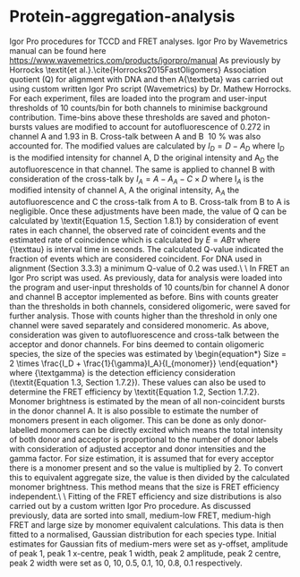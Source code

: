 # Protein-aggregation-analysis
Igor Pro procedures for TCCD and FRET analyses.
Igor Pro by Wavemetrics manual can be found here https://www.wavemetrics.com/products/igorpro/manual
As previously by Horrocks \textit{et al.}.\cite{Horrocks2015FastOligomers}
Association quotient (Q) for alignment with DNA and then A{\textbeta} was carried out using custom written Igor Pro script (Wavemetrics) by Dr. Mathew Horrocks. For each experiment, files are loaded into the program and user-input thresholds of 10 counts/bin for both channels to minimise background contribution. Time-bins above these thresholds are saved and photon-bursts values are modified to account for autofluorescence of 0.272 in channel A and 1.93 in B. Cross-talk between A and B $~$10 \% was also accounted for. The modified values are calculated by $I_D = D - A_D$ where I$_D$ is the modified intensity for channel A, D the original intensity and A$_D$ the autofluorescence in that channel. The same is applied to channel B with consideration of the cross-talk by $I_A = A - A_A - C \times D$ where I$_A$ is the modified intensity of channel A, A the original intensity, A$_A$ the autofluorescence and C the cross-talk from A to B. Cross-talk from B to A is negligible. Once these adjustments have been made, the value of Q can be calculated by \textit{Equation 1.5, Section 1.8.1} by consideration of event rates in each channel, the observed rate of coincident events and the estimated rate of coincidence which is calculated by $E = AB\tau$ where {\texttau} is interval time in seconds. The calculated Q-value indicated the fraction of events which are considered coincident. For DNA used in alignment (Section 3.3.3) a minimum Q-value of 0.2 was used.\\
\\
In FRET an Igor Pro script was used. As previously, data for analysis were loaded into the program and user-input thresholds of 10 counts/bin for channel A donor and channel B acceptor implemented as before. Bins with counts greater than the thresholds in both channels, considered oligomeric, were saved for further analysis. Those with counts higher than the threshold in only one channel were saved separately and considered monomeric. As above, consideration was given to autofluorescence and cross-talk between the acceptor and donor channels. For bins deemed to contain oligomeric species, the size of the species was estimated by
\begin{equation*}
    Size = 2 \times \frac{I_D + \frac{1}{\gamma}I_A}{I_{monomer}}
\end{equation*}
where {\textgamma} is the detection efficiency consideration (\textit{Equation 1.3, Section 1.7.2}). These values can also be used to determine the FRET efficiency by \textit{Equation 1.2, Section 1.7.2}. Monomer brightness is estimated by the mean of all non-coincident bursts in the donor channel A. It is also possible to estimate the number of monomers present in each oligomer. This can be done as only donor-labelled monomers can be directly excited which means the total intensity of both donor and acceptor is proportional to the number of donor labels with consideration of adjusted acceptor and donor intensities and the gamma factor. For size estimation, it is assumed that for every acceptor there is a monomer present and so the value is multiplied by 2. To convert this to equivalent aggregate size, the value is then divided by the calculated monomer brightness. This method means that the size is FRET efficiency independent.\\
\\
Fitting of the FRET efficiency and size distributions is also carried out by a custom written Igor Pro procedure. As discussed previously, data are sorted into small, medium-low FRET, medium-high FRET and large size by monomer equivalent calculations. This data is then fitted to a normalised, Gaussian distribution for each species type. Initial estimates for Gaussian fits of medium-mers were set as y-offset, amplitude of peak 1, peak 1 x-centre, peak 1 width, peak 2 amplitude, peak 2 centre, peak 2 width were set as 0, 10, 0.5, 0.1, 10, 0.8, 0.1 respectively. 
